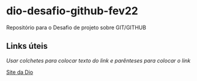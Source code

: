 # dio-desafio-github-fev22
Repositório para o Desafio de projeto sobre GIT/GITHUB
## Links úteis

_Usar colchetes para colocar texto do link e parênteses para colocar o link_

[Site da Dio](web.dio.mr)
